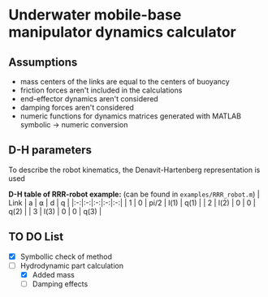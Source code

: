 # Underwater mobile-base manipulator dynamics calculator
## Assumptions
- mass centers of the links are equal to the centers of buoyancy
- friction forces aren't included in the calculations
- end-effector dynamics aren't considered
- damping forces aren't considered
- numeric functions for dynamics matrices generated with MATLAB symbolic -> numeric conversion
## D-H parameters
To describe the robot kinematics, the Denavit-Hartenberg representation is used

**D-H table of RRR-robot example:** (can be found in `examples/RRR_robot.m`)
| Link | a | ⍺ | d | q |
|:-:|:-:|:-:|:-:|:-:|
| 1 | 0 | pi/2 | l(1) | q(1) |
| 2 | l(2) | 0 | 0 | q(2) |
| 3 | l(3) | 0 | 0 | q(3) |

## TO DO List
- [X] Symbollic check of method
- [ ] Hydrodynamic part calculation
    - [X] Added mass 
    - [ ] Damping effects
